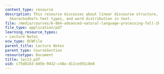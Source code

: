 ```yaml
---
content_type: resource
description: This resource discusses about linear discourse structure, segmentation,
  Skorochodko?s text types, and word distribution in text.
file: /media/courses/6-864-advanced-natural-language-processing-fall-2005/c75d8183b85b9432c48ad11ce591c8e8_lec13.pdf
file_type: application/pdf
learning_resource_types:
- Lecture Notes
ocw_type: OCWFile
parent_title: Lecture Notes
parent_type: CourseSection
resourcetype: Document
title: lec13.pdf
uid: c75d8183-b85b-9432-c48a-d11ce591c8e8
---
```

